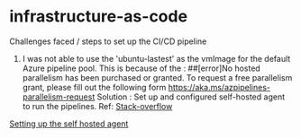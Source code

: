 # infrastructure-as-code

Challenges faced / steps to set up the CI/CD pipeline
1. I was not able to use the 'ubuntu-lastest' as the vmImage for the default Azure pipeline pool. This is because of the  : ##[error]No hosted parallelism has been purchased or granted. To request a free parallelism grant, please fill out the following form https://aka.ms/azpipelines-parallelism-request
 Solution : Set up and configured self-hosted agent to run the pipelines.
 Ref: [Stack-overflow](https://stackoverflow.com/questions/68405027/how-to-resolve-no-hosted-parallelism-has-been-purchased-or-granted-in-free-tie)

 [Setting up the self hosted agent](https://learn.microsoft.com/en-us/azure/devops/pipelines/agents/windows-agent?view=azure-devops)
